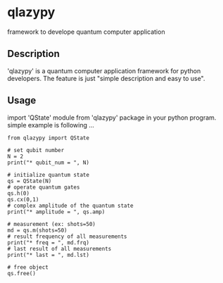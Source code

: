 qlazypy
=======

framework to develope quantum computer application

## Description

'qlazypy' is a quantum computer application framework for python
developers.  The feature is just "simple description and easy to use".

## Usage

import 'QState' module from 'qlazypy' package in your python program.
simple example is following ...

    from qlazypy import QState
    
    # set qubit number
    N = 2
    print("* qubit_num = ", N)

    # initialize quantum state
    qs = QState(N)
	# operate quantum gates
    qs.h(0)
    qs.cx(0,1)
	# complex amplitude of the quantum state
    print("* amplitude = ", qs.amp)

    # measurement (ex: shots=50)
    md = qs.m(shots=50)
	# result frequency of all measurements
    print("* freq = ", md.frq)
	# last result of all measurements
    print("* last = ", md.lst)

    # free object
    qs.free()
